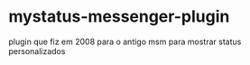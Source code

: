 # mystatus-messenger-plugin


plugin que fiz em 2008 para o antigo msm para mostrar status personalizados
